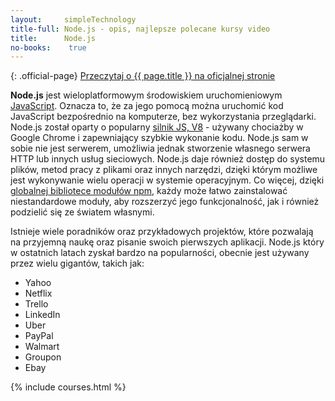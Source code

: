 ```yaml
---
layout:     simpleTechnology
title-full: Node.js - opis, najlepsze polecane kursy video
title:      Node.js
no-books:    true
---
```


{: .official-page}
[Przeczytaj o {{ page.title }} na oficjalnej stronie](https://nodejs.org/en/about/)

**Node.js** jest wieloplatformowym środowiskiem uruchomieniowym [JavaScript](/technologie/javascript). Oznacza to, że za jego pomocą można uruchomić kod JavaScript bezpośrednio na komputerze, bez wykorzystania przeglądarki. Node.js został oparty o popularny [silnik JS, V8](https://developers.google.com/v8/) - używany chociażby w Google Chrome i zapewniający szybkie wykonanie kodu. Node.js sam w sobie nie jest serwerem, umożliwia jednak stworzenie własnego serwera HTTP lub innych usług sieciowych. Node.js daje również dostęp do systemu plików, metod pracy z plikami oraz innych narzędzi, dzięki którym możliwe jest wykonywanie wielu operacji w systemie operacyjnym. Co więcej, dzięki [globalnej bibliotece modułów npm](https://npmjs.com/), każdy może łatwo zainstalować niestandardowe moduły, aby rozszerzyć jego funkcjonalność, jak i również podzielić się ze światem własnymi.

Istnieje wiele poradników oraz przykładowych projektów, które pozwalają na przyjemną naukę oraz pisanie swoich pierwszych aplikacji. Node.js który w ostatnich latach zyskał bardzo na popularności, obecnie jest używany przez wielu gigantów, takich jak:
 - Yahoo
 - Netflix
 - Trello
 - LinkedIn
 - Uber
 - PayPal
 - Walmart
 - Groupon
 - Ebay

{% include courses.html %}
